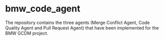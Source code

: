 # bmw_code_agent
The repository contains the three agents (Merge Conflict Agent, Code Quality Agent and Pull Request Agent) that have been implemented for the BMW GCDM project.
